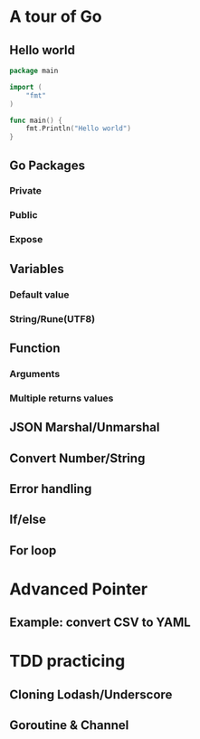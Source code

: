 # A tour of Go

## Hello world

```go
package main

import (
    "fmt"
)

func main() {
    fmt.Println("Hello world")
}
```
## Go Packages
### Private
### Public
### Expose
## Variables
### Default value
### String/Rune(UTF8)
## Function
### Arguments
### Multiple returns values
## JSON Marshal/Unmarshal
## Convert Number/String
## Error handling
## If/else
## For loop

# Advanced Pointer

## Example: convert CSV to YAML

# TDD practicing 

## Cloning Lodash/Underscore

## Goroutine & Channel


